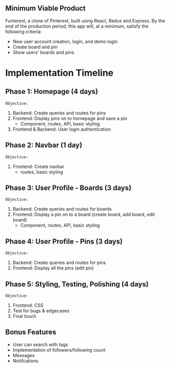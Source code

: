 ## Minimum Viable Product

Funterest, a clone of Pinterest, built using React, Redux and Express. By the end of the production period, this app will, at a minimum, satisfy the following criteria:

- New user account creation, login, and demo login
- Create board and pin
- Show users' boards and pins 

# Implementation Timeline

## Phase 1: Homepage (4 days)
`Objective:`
1. Backend: Create queries and routes for pins 
2. Frontend: Display pins on to homepage and save a pin 
    * Component, routes, API, basic styling 
3. Frontend & Backend: User login authentication 

## Phase 2: Navbar  (1 day)
`Objective:`
1. Frontend: Create navbar 
    * routes, basic styling

## Phase 3: User Profile - Boards (3 days)
`Objective:`
1. Backend: Create queries and routes for boards
2. Frontend: Display a pin on to a board (create board, add board, edit board)
    * Component, routes, API, basic styling 

## Phase 4: User Profile - Pins (3 days)
`Objective:`
1. Backend: Create queries and routes for pins
2. Frontend: Display all the pins (edit pin)

## Phase 5: Styling, Testing, Polishing (4 days)
`Objective:`
1. Frontend: CSS
2. Test for bugs & edgecases 
3. Final touch 

## Bonus Features 
* User can search with tags
* Implementation of followers/following count 
* Messages 
* Notifcations

